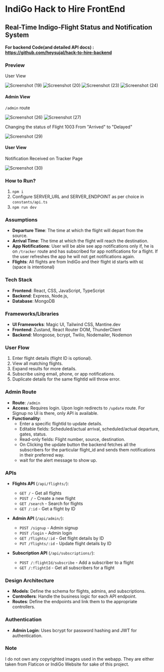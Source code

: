 # IndiGo Hack to Hire FrontEnd
## Real-Time Indigo-Flight Status and Notification System

#### For backend Code(and detailed API docs) : https://github.com/heysujal/hack-to-hire-backend

### Preview
User View

![Screenshot (19)](https://github.com/user-attachments/assets/3e9fb789-594c-4d4c-b652-c7c53e36a100)
![Screenshot (20)](https://github.com/user-attachments/assets/5dc80010-570d-41a2-a3a0-aa1bbff777dc)
![Screenshot (23)](https://github.com/user-attachments/assets/5f046aac-1d5f-4c4c-87bf-25229040e3d2)
![Screenshot (24)](https://github.com/user-attachments/assets/0dd6e4da-025c-44fb-b08a-0e8d1437a308)

#### Admin View

`/admin` route

![Screenshot (26)](https://github.com/user-attachments/assets/b97c775a-0e5b-43ef-b8a9-b1cda79416ac)
![Screenshot (27)](https://github.com/user-attachments/assets/54018278-b7d9-48d3-bc7b-637fab2501d1)

Changing the status of Flight 1003 From "Arrived" to "Delayed"

![Screenshot (29)](https://github.com/user-attachments/assets/21f5fae8-1b21-48da-a994-9bde7f2fdaab)

#### User View
Notification Received on Tracker Page

![Screenshot (30)](https://github.com/user-attachments/assets/283c2c05-33b3-41b7-b6e6-13e9e109135a)


### How to Run?
1. `npm i`
2. Configure SERVER_URL and SERVER_ENDPOINT as per choice in `constants/api.ts`
2. `npm run dev`

### Assumptions
- **Departure Time**: The time at which the flight will depart from the source.
- **Arrival Time**: The time at which the flight will reach the destination.
- **App Notifications**: User will be able see app notifications only if, he is on `/tracker` route and has subscribed for app notifications for a flight. If the user refreshes the app he will not get notifications again.
- **Flights**: All flights are from IndiGo and their flight id starts with `6E ` (space is intentional)

### Tech Stack
- **Frontend**: React, CSS, JavaScript, TypeScript
- **Backend**: Express, Node.js, 
- **Database**: MongoDB

### Frameworks/Libraries
- **UI Frameworks**: Magic UI, Tailwind CSS, Mantine.dev
- **Frontend**: Zustand, React Router DOM, ThunderClient
- **Backend**: Mongoose, bcrypt, Twilio, Nodemailer, Nodemon

### User Flow
1. Enter flight details (flight ID is optional).
2. View all matching flights.
3. Expand results for more details.
4. Subscribe using email, phone, or app notifications.
5. Duplicate details for the same flightId will throw error.

### Admin Route
- **Route**: `/admin`
- **Access**: Requires login. Upon login redirects to `/update` route. For Signup no UI is there, only API is available.
- **Functionality**:
  - Enter a specific flightId to update details.
  - Editable fields: Scheduled/actual arrival, scheduled/actual departure, gates, status.
  - Read-only fields: Flight number, source, destination.
  - On Clicking the update button the backend fetches all the subscribers for the particular flight_id and sends them notifications in their preferred way.
  - wait for the alert message to show up.

### APIs
- **Flights API** (`/api/flights/`):
  - `GET /` - Get all flights
  - `POST /` - Create a new flight
  - `GET /search` - Search for flights
  - `GET /:id` - Get a flight by ID

- **Admin API** (`/api/admin/`):
  - `POST /signup` - Admin signup
  - `POST /login` - Admin login
  - `GET /flights/:id` - Get flight details by ID
  - `PUT /flights/:id` - Update flight details by ID

- **Subscription API** (`/api/subscriptions/`):
  - `POST /:flightId/subscribe` - Add a subscriber to a flight
  - `GET /:flightId` - Get all subscribers for a flight

### Design Architecture
- **Models**: Define the schema for flights, admins, and subscriptions.
- **Controllers**: Handle the business logic for each API endpoint.
- **Routes**: Define the endpoints and link them to the appropriate controllers.

### Authentication
- **Admin Login**: Uses bcrypt for password hashing and JWT for authentication.

### Note
I do not own any copyrighted images used in the webapp. They are either taken from Flaticon or IndiGo Website for sake of this project.
